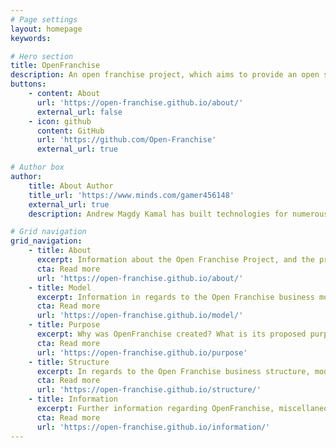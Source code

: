 ```yaml
---
# Page settings
layout: homepage
keywords:

# Hero section
title: OpenFranchise
description: An open franchise project, which aims to provide an open system alternative for the traditional franchise model.
buttons:
    - content: About
      url: 'https://open-franchise.github.io/about/'
      external_url: false
    - icon: github
      content: GitHub
      url: 'https://github.com/Open-Franchise'
      external_url: true

# Author box
author:
    title: About Author
    title_url: 'https://www.minds.com/gamer456148'
    external_url: true
    description: Andrew Magdy Kamal has built technologies for numerous startups. He currently does research in Computational Genomics, Distributed Systems, and Quantum Computing. He is a Copt, and likes to play a variety of sports or build things in his free time.

# Grid navigation
grid_navigation:
    - title: About
      excerpt: Information about the Open Franchise Project, and the proposals regarding structures, purpose and reasoning.
      cta: Read more
      url: 'https://open-franchise.github.io/about/'    
    - title: Model
      excerpt: Information in regards to the Open Franchise business model and its implementation across different sectors.
      cta: Read more
      url: 'https://open-franchise.github.io/model/'
    - title: Purpose
      excerpt: Why was OpenFranchise created? What is its proposed purpose and advantage of the traditional franchise model?
      cta: Read more
      url: 'https://open-franchise.github.io/purpose'
    - title: Structure
      excerpt: In regards to the Open Franchise business structure, model implementation, and different strategies
      cta: Read more
      url: 'https://open-franchise.github.io/structure/'
    - title: Information
      excerpt: Further information regarding OpenFranchise, miscellaneous information, comments, logs and/or updates 
      cta: Read more
      url: 'https://open-franchise.github.io/information/'   
---
```

